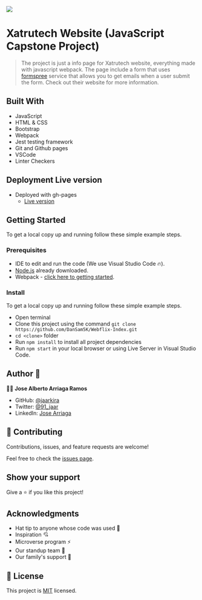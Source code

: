 ![](https://img.shields.io/badge/Microverse-blueviolet)

# Xatrutech Website (JavaScript Capstone Project)

> The project is just a info page for Xatrutech website, everything made with javascript webpack. The page include a form that uses [formspree](https://formspree.io) service that allows you to get emails when a user submit the form. Check out their website for more information.

## Built With

- JavaScript
- HTML & CSS
- Bootstrap
- Webpack
- Jest testing framework
- Git and Github pages
- VSCode
- Linter Checkers

## Deployment Live version

- Deployed with gh-pages
  - [Live version](https://xatruchtech.github.io/xatruchtech/)

## Getting Started

To get a local copy up and running follow these simple example steps.

### Prerequisites

- IDE to edit and run the code (We use Visual Studio Code 🔥).
- [Node.js](https://nodejs.org/en/download/) already downloaded.
- Webpack - [click here to getting started](https://webpack.js.org/guides/getting-started/).

### Install

To get a local copy up and running follow these simple example steps.
- Open terminal
- Clone this project using the command `git clone https://github.com/DanSam5K/Webflix-Index.git`
- `cd <clone>` folder
- Run `npm install` to install all project dependencies
- Run `npm start` in your local browser or using Live Server in Visual Studio Code.

## Author 👤 

👨‍💻 **Jose Alberto Arriaga Ramos**

- GitHub: [@jaarkira](https://github.com/jaarkira )
- Twitter: [@91_jaar](https://twitter.com/91_jaar )
- LinkedIn: [Jose Arriaga](https://www.linkedin.com/in/jaar/)

## 🤝 Contributing

Contributions, issues, and feature requests are welcome!

Feel free to check the [issues page](https://github.com/DanSam5K/Webflix-Index/issues).

## Show your support

Give a ⭐️ if you like this project!


## Acknowledgments

- Hat tip to anyone whose code was used 🔰
- Inspiration 💘
- Microverse program ⚡
- Our standup team 🏹
- Our family's support 🙌

## 📝 License

This project is [MIT](./LICENSE) licensed.
